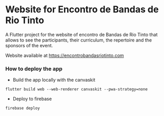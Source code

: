 # Website for Encontro de Bandas de Rio Tinto

A Flutter project for the website of encontro de Bandas de Rio Tinto that allows to see the participants, their curriculum, the repertoire and the sponsors of the event.

Website available at https://encontrobandasriotinto.com

### How to deploy the app

- Build the app locally with the canvaskit

`flutter build web --web-renderer canvaskit --pwa-strategy=none`

- Deploy to firebase

`firebase deploy`
